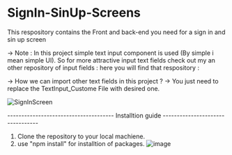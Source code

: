 # SignIn-SinUp-Screens
This respository contains the Front and back-end you need for a sign in and sin up screen

-> Note : In this project simple text input component is used (By simple i mean simple UI). So for more attractive input text fields check out my an other repository of input fields : here you will find that respository : 

-> How we can import other text fields in this project ? 
    -> You just need to replace the TextInput_Custome File with desired one.
    

![SignInScreen](https://user-images.githubusercontent.com/66442918/126897612-274f8470-62a0-4a00-be50-45a956269f10.PNG)




-------------------------------------- Installtion guide ---------------------------------

  1. Clone the repository to your local machiene.
  2. use "npm install" for installtion of packages.
![image](https://user-images.githubusercontent.com/66442918/126893066-f86ca7d3-037b-4500-ba38-2e37a24d9182.png)


  
  
